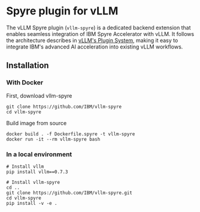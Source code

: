 # Spyre plugin for vLLM

The vLLM Spyre plugin (`vllm-spyre`) is a dedicated backend extension that enables seamless integration of IBM Spyre Accelerator with vLLM. It follows the architecture describes in [vLLM's Plugin System](https://docs.vllm.ai/en/latest/design/plugin_system.html), making it easy to integrate IBM's advanced AI acceleration into existing vLLM workflows.

## Installation

### With Docker

First, download vllm-spyre

```
git clone https://github.com/IBM/vllm-spyre
cd vllm-spyre
```

Build image from source

```
docker build . -f Dockerfile.spyre -t vllm-spyre
docker run -it --rm vllm-spyre bash
```

### In a local environment

```
# Install vllm
pip install vllm==0.7.3

# Install vllm-spyre
cd ..
git clone https://github.com/IBM/vllm-spyre.git
cd vllm-spyre
pip install -v -e .
```
